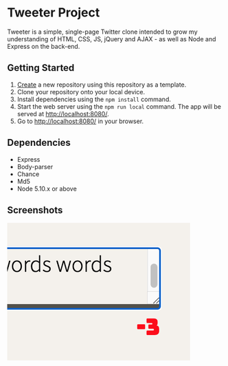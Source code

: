 # Tweeter Project

Tweeter is a simple, single-page Twitter clone intended to grow my understanding of HTML, CSS, JS, jQuery and AJAX - as well as Node and Express on the back-end.

## Getting Started

1. [Create](https://docs.github.com/en/repositories/creating-and-managing-repositories/creating-a-repository-from-a-template) a new repository using this repository as a template.
2. Clone your repository onto your local device.
3. Install dependencies using the `npm install` command.
3. Start the web server using the `npm run local` command. The app will be served at <http://localhost:8080/>.
4. Go to <http://localhost:8080/> in your browser.

## Dependencies

- Express
- Body-parser
- Chance
- Md5
- Node 5.10.x or above

## Screenshots
!["counter"](https://github.com/lorleod/tweeter/blob/master/docs/counter.png?raw=true)
![]()